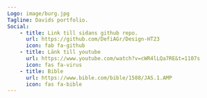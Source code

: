 ```yaml
---
Logo: image/burg.jpg
Tagline: Davids portfolio.
Social:
    - title: Link till sidans github repo.
      url: https://github.com/DefiAGr/Design-HT23
      icon: fab fa-github
    - title: Länk till youtube
      url: https://www.youtube.com/watch?v=cWR4lLQa7RE&t=1107s
      icon: fas fa-virus
    - title: Bible
      url: https://www.bible.com/bible/1588/JAS.1.AMP
      icon: fas fa-bible
---
```

